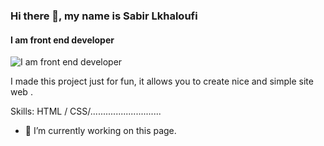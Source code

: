 ### Hi there 👋, my name is Sabir Lkhaloufi
#### I am front end developer
![I am front end developer](https://github.com/sabirlkhaloufi/sabirlkhaloufi/blob/main/sabir.png)

I made this project just for fun, it allows you to create nice and simple site web .

Skills:  HTML / CSS/............................

- 🔭 I’m currently working on this page. 





